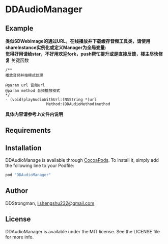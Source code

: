 # DDAudioManager


## Example
**类似SDWebImage的通过URL，在线播放并下载缓存音频工具类，请使用shareInstance实例化或定义Manager为全局变量:**<br>
**觉得好用请给star，不好用欢迎fork，push帮忙提升或是直接反馈，楼主尽快修复**
关键函数 <br>
```
/**
播放音频并按模式处理

@param url 音频url
@param method 音频播放模式
*/
- (void)playAudioWithUrl:(NSString *)url
                  Method:(DDAudioMethod)method 
```
**具体内容请参考.h文件内说明**

## Requirements

## Installation

DDAudioManage is available through [CocoaPods](http://cocoapods.org). To install
it, simply add the following line to your Podfile:

```ruby
pod "DDAudioManager"
```

## Author

DDStrongman, lishengshu232@gmail.com

## License

DDAudioManager is available under the MIT license. See the LICENSE file for more info.

